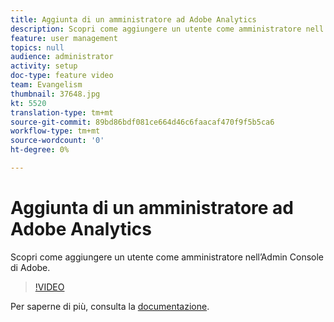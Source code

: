 ```yaml
---
title: Aggiunta di un amministratore ad Adobe Analytics
description: Scopri come aggiungere un utente come amministratore nell’Admin Console di Adobe.
feature: user management
topics: null
audience: administrator
activity: setup
doc-type: feature video
team: Evangelism
thumbnail: 37648.jpg
kt: 5520
translation-type: tm+mt
source-git-commit: 89bd86bdf081ce664d46c6faacaf470f9f5b5ca6
workflow-type: tm+mt
source-wordcount: '0'
ht-degree: 0%

---
```



# Aggiunta di un amministratore ad Adobe Analytics

Scopri come aggiungere un utente come amministratore nell’Admin Console di Adobe.

>[!VIDEO](https://video.tv.adobe.com/v/37648/?quality=12&learn=on)

Per saperne di più, consulta la [documentazione](https://helpx.adobe.com/it/enterprise/using/admin-console.html).
